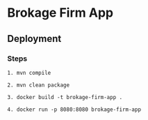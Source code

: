 # Brokage Firm App

## Deployment

### Steps

```
1. mvn compile

2. mvn clean package

3. docker build -t brokage-firm-app .

4. docker run -p 8080:8080 brokage-firm-app 
```
